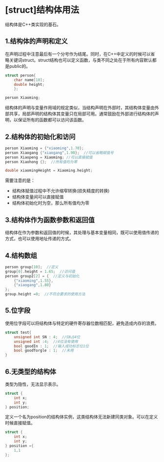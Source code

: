 # [struct]结构体用法
结构体是C++类实现的基石。
## 1.结构体的声明和定义
在声明过程中注意最后有一个分号作为结尾。同时，在C++中定义的时候可以省略关键词struct。struct结构也可以定义函数，与类不同之处在于所有内容默认都是public的。
```C++
struct person{
    char name[10];
    double height;
    };

person Xiaoming;
```
结构体的声明与变量作用域的规定类似，当结构声明在外部时，其结构体变量由外部共享，局部声明的结构体其变量只在局部可用。通常鼓励在外部进行结构体的声明，以保证所有的函数都可以访问该函数。
## 2.结构体的初始化和访问
```C++
person Xiaoming = {"xiaoming",1.70};
person Xiaogang {"xiaogang",1.90};  //可以省略赋值号
person Xiaopeng = Xiaoming; //可以直接赋值
person Xiaohong {};  //所有值均为零

double xiaomingHeight = Xiaoming.height;
```
需要注意的是：
* 结构体赋值过程中不允许缩窄转换(损失精度的转换)
* 结构体变量间可以直接赋值
* 结构体初始化时为空，那么所有值均为零
## 3.结构体作为函数参数和返回值
结构体在作为参数和返回值的时候，其处理与基本变量相同，既可以使用值传递的方式，也可以使用地址传递的方式。
## 4.结构数组
```C++
person group[10];  //定义
group[0].height = 1.65;  //访问值
person group2[2] = {  //定义与初始化
    {"xiaoming",1.55},
    {"xiaogang",1.80}
};
group.height =0;  //不符合要求的使用方法
```
## 5.位字段
使用位字段可以将结构体与特定的硬件寄存器位数相匹配，避免造成内存的浪费。
```C++
struct test{
    unsigned int SN : 4;  //SN占4位
    unsigned int :4;  //4位没有使用
    bool goodIn : 1;  //输入成功标志位1位
    bool goodTorgle : 1;  //未用
}
```
## 6.无类型的结构体
类型为隐性，无法显示表示。
```C++
struct {
    int x;
    int y;
} position;
```
定义一个名为position的结构体实例，这类结构体无法新建同类对象。可以在定义时候直接赋值。
```C++
struct {
    int x;
    int y;
} position ={
    1,1
};
```

